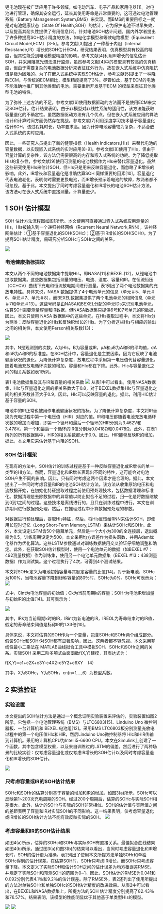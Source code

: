 
锂电池现在被广泛应用于许多领域，如电动汽车、电子产品和家用电器[1]。对电池进行管理，确保其安全运行，延长其使用寿命是非常重要的，这可通过电池管理系统（Battery Management System,BMS）来实现。而BMS的重要目标之一就是对电池健康状态（State Of Health,SOH）的估计，它为保护电池不过早失效，以及提高其耐久性提供了有用信息[2]。针对电池SOH估计问题，国内外学者提出了许多种提高SOH估计精度的方法，如电化学模型和等效电路模型（Equivalent Circuit Model,ECM）[3-5]。参考文献[3]提出了一种基于内阻（Internal Resistance,IR）增长的SOH估计ECM，研究结果表明，仿真模型具有较高的精度，但其性能受到电池模型精度的影响。参考文献[4]利用IR增长的信息估计SOH，并采用阻抗光谱法进行监测，虽然参考文献[4]中的模型具有较高的仿真精度，但由于需要复杂的电池数据分析来表征红外行为，故在嵌入式系统中仿真阻抗谱是极为困难的。为了在嵌入式系统中实现SOH估计，参考文献[5]提出了一种降阶ECM，与传统的ECM相比，模型精度提高了3%。尽管如此，基于ECM的电池不能准确地推广到其他类型的电池，需要重新开发基于ECM 的模型来表征其他类型电池的特性。  

为了弥补上述方法的不足，参考文献[6]使用数据驱动的方法而不是使用ECM来实现SOH估计。估计结果表明，由于非模型对非线性系统的适用性，该方法能获取容量退化的不确定性。虽然数据驱动方法有几个优点，但在嵌入式系统应用的算法设计和计算时间方面仍然存在挑战。参考文献[7]利用深度学习技术基于容量退化估计SOH，该过程耗时长，功率要求高。因为计算电池容量较为复杂，不适合嵌入式系统的实时应用。  

因此，一些研究人员提出了新的健康指标（Health Indicators,HIs）来替代电池的容量数据，以实现嵌入式系统的实时应用[8-9]。参考文献[8]使用了HIs，但由于容量计算的复杂性，该方法仍需要很高的内存和嵌入式系统的功耗。为了降低提取HIs的复杂性，参考文献[9]使用可测量的电池数据作为HIs来替代容量退化。虽然这些研究使用HIs来估计SOH，但HIs只是用来反映容量退化，而忽略了IR增长的影响。此外，IR增长和容量退化是准确估算SOH 同样重要的因素[10]。容量退化代表电池老化，表明何时需要更换电池，而IR增长预示着电池的故障，故两者都不可忽视。基于此，本文提出了同时考虑容量退化和IR增长的电池SOH估计方法，该方法可在嵌入式系统中直接测量，计算量更少。

## **1 SOH 估计模型**
SOH 估计方法流程图如图1所示。本文使用可直接通过嵌入式系统应用测量的HIs，HIs被输入到一个递归神经网络（Rcurrent Neural Network,RNN），该神经网络估计：①基于容量退化的SOH(SOHc)；②基于IR增长的SOH(SOHr)。为了提高SOH估计精度，需研究分析SOHc与SOHr之间的关系。

![](https://raw.githubusercontent.com/LeroyK111/pictureBed/master/20250514211121.png)

### 电池健康指标提取
本文从两个不同的电池数据集中提取HIs，即NASA[11]和BEXEL[12]，从锂电池中提取数据集。这些数据集包括测量的电压、电流、温度、容量和IR。在恒流恒压（CC+CV）曲线下充电和恒流放电期间进行测量。表1列出了两个电池数据集的充放电特性。具体来说，NASA 数据提供了4个电池单元的信息（单元＃5、单元＃6、单元＃7、单元＃8），而BEXEL数据集提供了两个电池单元的相同信息（单元＃7和单元＃13）。这些号码是由NASA和BEXEL分配的单元IDs来识别电池单元。估算SOH需要测量容量和IR数据，但NASA数据集只提供6号和7号单元的IR数据，因此，本文只使用 NASA 数据集中的这些单元。在HIs提取过程中，本文将HIs分为两类：反映容量退化的HIs和反映IR增长的HIs。为了分析这些HIs与相应的输出之间的相关性，本文使用Person相关系数[13]：

![](https://raw.githubusercontent.com/LeroyK111/pictureBed/master/20250514211145.png)


其中，N是观测到的次数，A为HIs，B为容量或IR，μA和μB为A和B的平均值，σA和σB为A和B的标准差。在SOH估计中，容量退化是主要因素，因为它反映了电池健康状况的退化。为降低计算复杂度，放电过程中采用第一电压值代替容量退化。随着电池充放电循环次数的增加，容量和HIc都在下降。此外，HIc与容量退化之间的相关系数如表1所列。

表1 电池数据集及其与IR和容量的相关系数
![](https://raw.githubusercontent.com/LeroyK111/pictureBed/master/20250514211157.png)
从表1中可以看出，使用NASA数据集，HIc与容量退化之间的相关系数大于0.8，对于BEXEL数据集HIc与容量退化之间的相关系数甚至大于0.9，因此，HIc可以反映容量的退化。据此，利用HIC估计基于容量的SOH。  

电池中的IR正常也被用作电池健康状况的指标。为了降低计算复杂度，本文将IR替换为充电过程中第一个电压值（HIR）对应的值。IR和电压都随着电池充放电循环次数的增加而增加，即第一个循环和最后一个循环的HIR分别为3.462V和3.478V。第一个和最后一个循环的IR值分别为0.0418Ω和0.0478Ω。此外，在表1所列的所有数据集中，HIR的相关系数都大于0.9。因此，HIR能够反映IR的增加。据此，本文用它来估计基于内阻的SOH。
### SOH 估计框架
在现有的方法中，SOH估计的训练过程是基于一种反映容量退化或IR增长的单一类型的HI方法。然而，容量退化和IR增长表现出不同的特性，这可能会对电池SOH产生不同的影响。因此，只有同时考虑这两个因素才是合理的。据此，本文提出了一种同时考虑容量和IR的电池SOH估计方法，该方法从收集原始电压和电流数据开始，在初始化特征提取过程之前使用预处理技术，包括数据清理和标准化。数据清理是去除数据中的异常值以防止拟合不足的过程，归一化是将数据缩放到0到1之间的过程。这些技术是离线进行的，且只在训练过程中进行。本文在训练期间进行数据预处理，然后，在推理过程中计算数据预处理的参数。  

对数据进行预处理后，提取HIs特征，然后，将HIs反馈给RNN来估计SOH，即使用长短时记忆（Long Short-Term Memory,LSTM）来估计SOHc和SOHr。此外，本文设定LSTM含50个隐藏单元，然后是一个大小为300的全连接层，退出概率为0.5，训练周期设定为500。本文采用均方误差作为损失函数，并用Adam优化器作为优化算法。这些LSTM参数通过对训练数据使用交叉验证仔细地调整和确定。此外，在获取SOH估计模型时，使用一个电池单元的数据（如BEXEL #7：492测量数据）作为训练集，使用另一个电池单元数据集（BEXEL #13：438测量数据）作为测试集。这个过程执行了4次，可得到4个测试结果。  

本文将SOHc定义为电池初始容量与其额定容量的比值[14]。对于新电池，SOHc为100%，当电池容量下降到标称容量的80％时，SOHc为0%。SOHc可表示为：
![](https://raw.githubusercontent.com/LeroyK111/pictureBed/master/20250514211226.png)


式中，Cint为电池容量的初始值；Ck为当前周期k的容量；SOHr为电池IR增加量与初始IR的比值[14]。其可表示为：

![](https://raw.githubusercontent.com/LeroyK111/pictureBed/master/20250514211239.png)

其中，IRk为当前周期k时的IR，IRint为新电池的IR，IREOL为寿命结束时的IR值，假定的寿命结束阈值是标称IR的1.33倍[10]。  

具体来说，本文将估算的SOH作为一个变量，包含SOHc和SOHr两个组成部分。假设SOHc和SOHr对SOH都有显著影响，因此，这两者都不容忽视。本文采用非线性最小二乘法在 MATLAB曲线拟合工具中模拟SOH、SOHc和SOHr之间的关系。实际SOH 采用二阶多项式曲面函数f(X,Y)建模，其表达式为：  

f(X,Y)=c1+c2X+c3Y-c4X2-c5Y2+c6XY    (4)  

其中，X为SOHc，Y为SOHr，cn(n=1,…,6）为模型系数。


## **2 实验验证**

### 实验设置

本文提出的SOH估计方法是通过一个概念证明实验装置来评估的，实验装置如图2所示。它包括一个电池管理系统（BMS）与LTC6803[15]、Linduino Uno 微控制器板、一台计算机和 BEXEL 电池组[12]。采用BMS LTC6803板分别测量充放电过程中的第一个电压值HIc和HIR，然后Linduino Uno微控制器将 HIc和HIR传输到计算机。采用的计算机CPU为Intel i5-6600 CPU。本文在Simulink上创建了一个函数，其中包含模型权重，以及来自训练过的LSTM的偏差。然后进行了两种场景的比较实验：仅考虑容量退化或仅考虑IR增长的SOH估计以及同时考虑容量退化和IR增长的SOH估计。

![](https://raw.githubusercontent.com/LeroyK111/pictureBed/master/20250514211306.png)

### 只考虑容量或IR的SOH估计结果

SOHc和SOHr的估算分别基于容量的增加和IR的增加。如图3(a)所示，SOHc可以反映第1~200次充电周期的SOH。经过200个周期后，估算的SOHc与实际SOH相差很大。此外，估计的SOHr与实际的SOH非常相似。SOH的估计值与实际值之间的差距表明了容量和IR对实际SOH的不同影响。这一结果表明，仅考虑容量退化或IR增长的SOH估计方法不能有效反映实际的SOH。
![](https://raw.githubusercontent.com/LeroyK111/pictureBed/master/20250514211334.png)

### 考虑容量和IR的SOH估计结果

如图4(a)所示，估算的SOHc和SOHr与实际SOH有直接关系。最佳拟合曲线结果如图4(b)所示。通过图3(a)和图3(b)的结果可以看出，当同时考虑容量退化和IR增长时，SOH的估计更为准确。表2列出了使用本文所提方法单独SOHr和单独SOHc得到的估计误差。在估算SOH时，SOHr只考虑IR增长，而SOHc只考虑容量下降。本文定义了实际SOH和估计SOH之间的估计误差为均方根误差RMSE，并规定了实际SOH和预测SOH的范围为0~1。因此，SOH估计的RMSE为0.041和0.092分别代表4.1％和9.2％的估计误差。除了RMSE外，表2还列出了使用所提出的方法对单独SOHr和单独SOHc的SOH估计精度的改进效果。从表2中可以看出，在BEXEL和NASA数据集上，所提方法的SOH 估计精度分别提高了82.43％和76.57%。结果表明，该模型的性能明显优于其他基于单类型HIs的模型。

![](https://raw.githubusercontent.com/LeroyK111/pictureBed/master/20250514211355.png)
![](https://raw.githubusercontent.com/LeroyK111/pictureBed/master/20250514211415.png)


